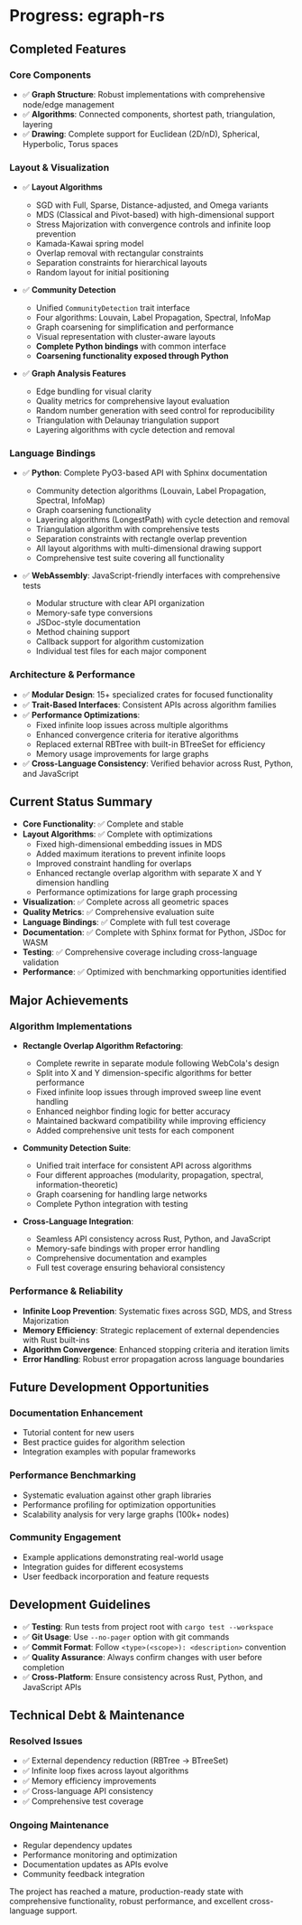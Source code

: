 # Progress: egraph-rs

## Completed Features

### Core Components

- ✅ **Graph Structure**: Robust implementations with comprehensive node/edge management
- ✅ **Algorithms**: Connected components, shortest path, triangulation, layering
- ✅ **Drawing**: Complete support for Euclidean (2D/nD), Spherical, Hyperbolic, Torus spaces

### Layout & Visualization

- ✅ **Layout Algorithms**

  - SGD with Full, Sparse, Distance-adjusted, and Omega variants
  - MDS (Classical and Pivot-based) with high-dimensional support
  - Stress Majorization with convergence controls and infinite loop prevention
  - Kamada-Kawai spring model
  - Overlap removal with rectangular constraints
  - Separation constraints for hierarchical layouts
  - Random layout for initial positioning

- ✅ **Community Detection**

  - Unified `CommunityDetection` trait interface
  - Four algorithms: Louvain, Label Propagation, Spectral, InfoMap
  - Graph coarsening for simplification and performance
  - Visual representation with cluster-aware layouts
  - **Complete Python bindings** with common interface
  - **Coarsening functionality exposed through Python**

- ✅ **Graph Analysis Features**
  - Edge bundling for visual clarity
  - Quality metrics for comprehensive layout evaluation
  - Random number generation with seed control for reproducibility
  - Triangulation with Delaunay triangulation support
  - Layering algorithms with cycle detection and removal

### Language Bindings

- ✅ **Python**: Complete PyO3-based API with Sphinx documentation

  - Community detection algorithms (Louvain, Label Propagation, Spectral, InfoMap)
  - Graph coarsening functionality
  - Layering algorithms (LongestPath) with cycle detection and removal
  - Triangulation algorithm with comprehensive tests
  - Separation constraints with rectangle overlap prevention
  - All layout algorithms with multi-dimensional drawing support
  - Comprehensive test suite covering all functionality

- ✅ **WebAssembly**: JavaScript-friendly interfaces with comprehensive tests
  - Modular structure with clear API organization
  - Memory-safe type conversions
  - JSDoc-style documentation
  - Method chaining support
  - Callback support for algorithm customization
  - Individual test files for each major component

### Architecture & Performance

- ✅ **Modular Design**: 15+ specialized crates for focused functionality
- ✅ **Trait-Based Interfaces**: Consistent APIs across algorithm families
- ✅ **Performance Optimizations**:
  - Fixed infinite loop issues across multiple algorithms
  - Enhanced convergence criteria for iterative algorithms
  - Replaced external RBTree with built-in BTreeSet for efficiency
  - Memory usage improvements for large graphs
- ✅ **Cross-Language Consistency**: Verified behavior across Rust, Python, and JavaScript

## Current Status Summary

- **Core Functionality**: ✅ Complete and stable
- **Layout Algorithms**: ✅ Complete with optimizations
  - Fixed high-dimensional embedding issues in MDS
  - Added maximum iterations to prevent infinite loops
  - Improved constraint handling for overlaps
  - Enhanced rectangle overlap algorithm with separate X and Y dimension handling
  - Performance optimizations for large graph processing
- **Visualization**: ✅ Complete across all geometric spaces
- **Quality Metrics**: ✅ Comprehensive evaluation suite
- **Language Bindings**: ✅ Complete with full test coverage
- **Documentation**: ✅ Complete with Sphinx format for Python, JSDoc for WASM
- **Testing**: ✅ Comprehensive coverage including cross-language validation
- **Performance**: ✅ Optimized with benchmarking opportunities identified

## Major Achievements

### Algorithm Implementations

- **Rectangle Overlap Algorithm Refactoring**:

  - Complete rewrite in separate module following WebCola's design
  - Split into X and Y dimension-specific algorithms for better performance
  - Fixed infinite loop issues through improved sweep line event handling
  - Enhanced neighbor finding logic for better accuracy
  - Maintained backward compatibility while improving efficiency
  - Added comprehensive unit tests for each component

- **Community Detection Suite**:

  - Unified trait interface for consistent API across algorithms
  - Four different approaches (modularity, propagation, spectral, information-theoretic)
  - Graph coarsening for handling large networks
  - Complete Python integration with testing

- **Cross-Language Integration**:
  - Seamless API consistency across Rust, Python, and JavaScript
  - Memory-safe bindings with proper error handling
  - Comprehensive documentation and examples
  - Full test coverage ensuring behavioral consistency

### Performance & Reliability

- **Infinite Loop Prevention**: Systematic fixes across SGD, MDS, and Stress Majorization
- **Memory Efficiency**: Strategic replacement of external dependencies with Rust built-ins
- **Algorithm Convergence**: Enhanced stopping criteria and iteration limits
- **Error Handling**: Robust error propagation across language boundaries

## Future Development Opportunities

### Documentation Enhancement

- Tutorial content for new users
- Best practice guides for algorithm selection
- Integration examples with popular frameworks

### Performance Benchmarking

- Systematic evaluation against other graph libraries
- Performance profiling for optimization opportunities
- Scalability analysis for very large graphs (100k+ nodes)

### Community Engagement

- Example applications demonstrating real-world usage
- Integration guides for different ecosystems
- User feedback incorporation and feature requests

## Development Guidelines

- ✅ **Testing**: Run tests from project root with `cargo test --workspace`
- ✅ **Git Usage**: Use `--no-pager` option with git commands
- ✅ **Commit Format**: Follow `<type>(<scope>): <description>` convention
- ✅ **Quality Assurance**: Always confirm changes with user before completion
- ✅ **Cross-Platform**: Ensure consistency across Rust, Python, and JavaScript APIs

## Technical Debt & Maintenance

### Resolved Issues

- ✅ External dependency reduction (RBTree → BTreeSet)
- ✅ Infinite loop fixes across layout algorithms
- ✅ Memory efficiency improvements
- ✅ Cross-language API consistency
- ✅ Comprehensive test coverage

### Ongoing Maintenance

- Regular dependency updates
- Performance monitoring and optimization
- Documentation updates as APIs evolve
- Community feedback integration

The project has reached a mature, production-ready state with comprehensive functionality, robust performance, and excellent cross-language support.
